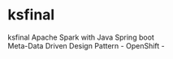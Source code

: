# ksfinal
ksfinal
Apache Spark with Java Spring boot <br />
Meta-Data Driven Design Pattern - 
OpenShift - 

